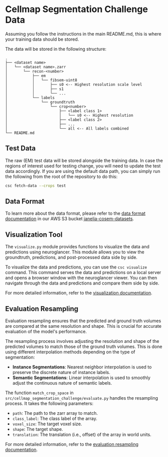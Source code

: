 # Cellmap Segmentation Challenge Data
Assuming you follow the instructions in the main README.md, this is where your training data should be stored. 

The data will be stored in the following structure:

```
.
├── <dataset name>
│   └── <dataset name>.zarr
│       └── recon-<number>
│           ├── em
│           │   └── fibsem-uint8
│           │       ├── s0 <-- Highest resolution scale level
│           │       ├── s1
│           │       └── ...
│           └── labels
│               └── groundtruth
│                   └── crop<number>
│                       ├── <label class 1>
│                       │   └── s0 <-- Highest resolution
│                       ├── <label class 2>
│                       ├── ...
│                       └── all <-- All labels combined
└── README.md
```

## Test Data
The raw (EM) test data will be stored alongside the training data. In case the regions of interest used for testing change, you will need to update the test data accordingly. If you are using the default data path, you can simply run the following from the root of the repository to do this:

```bash
csc fetch-data --crops test
```

## Data Format
To learn more about the data format, please refer to the [data format documentation](https://open.quiltdata.com/b/janelia-cosem-datasets/tree/) in our AWS S3 bucket [janelia-cosem-datasets](https://open.quiltdata.com/b/janelia-cosem-datasets/tree/).

## Visualization Tool
The `visualize.py` module provides functions to visualize the data and predictions using neuroglancer. This module allows you to view the groundtruth, predictions, and post-processed data side by side.

To visualize the data and predictions, you can use the `csc visualize` command. This command serves the data and predictions on a local server and opens a browser window with the neuroglancer viewer. You can then navigate through the data and predictions and compare them side by side.

For more detailed information, refer to the [visualization documentation](../docs/source/visualization.rst).

## Evaluation Resampling

Evaluation resampling ensures that the predicted and ground truth volumes are compared at the same resolution and shape. This is crucial for accurate evaluation of the model's performance.

The resampling process involves adjusting the resolution and shape of the predicted volumes to match those of the ground truth volumes. This is done using different interpolation methods depending on the type of segmentation:

- **Instance Segmentations**: Nearest neighbor interpolation is used to preserve the discrete nature of instance labels.
- **Semantic Segmentations**: Linear interpolation is used to smoothly adjust the continuous nature of semantic labels.

The function `match_crop_space` in `src/cellmap_segmentation_challenge/evaluate.py` handles the resampling process. It takes the following parameters:

- `path`: The path to the zarr array to match.
- `class_label`: The class label of the array.
- `voxel_size`: The target voxel size.
- `shape`: The target shape.
- `translation`: The translation (i.e., offset) of the array in world units.

For more detailed information, refer to the [evaluation resampling documentation](../docs/source/evaluation_resampling.rst).
